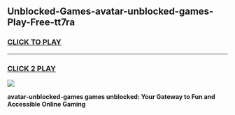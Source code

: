
## Unblocked-Games-avatar-unblocked-games-Play-Free-tt7ra
<h3>
<a href="https://premium76.site?title=avatar-unblocked-games&ref=18A1">CLICK TO PLAY</a></h3>
<hr>

<h3>
<a href="https://premium76.site?title=avatar-unblocked-games&ref=18A1">CLICK 2 PLAY</a>
  
</h3>

<a href="https://premium76.site?title=avatar-unblocked-games&ref=18A1"><img src="https://clearcache.store/games.png"></a>


**avatar-unblocked-games games unblocked: Your Gateway to Fun and Accessible Online Gaming**
